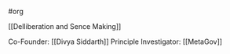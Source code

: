 #org 

[[Delliberation and Sence Making]]

Co-Founder: [[Divya Siddarth]]
Principle Investigator: [[MetaGov]]
